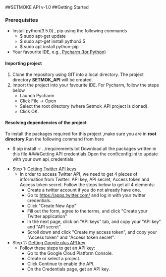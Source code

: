 ##SETMOKE API v-1.0
##Getting Started
### Prerequisites ###
* Install python(3.5.0) , pip using the following commands
  - $ sudo apt-get update
  - $ sudo apt-get install python3.5
  - $  sudo apt install python-pip
* Your favourite IDE, e.g., [Pycharm (for Python)](https://itsfoss.com/install-pycharm-ubuntu/)
#### Importing project ####
1. Clone the repository using GIT into a local directory. The project directory **SETMOK_API** will be created.
1. Import the project into your favourite IDE. For Pycharm, follow the steps below
	- Launch Pycharm
	- Click File -> Open
	- Select the root directory (where Setmok_API project is cloned).
	- Click OK.
#### Resolving dependencies of the project ####
To install the packages required for this project ,make sure you are in **root directory**.Run the following command from here
 - $ pip install -r ../requirements.txt
Download all the packages written in this file
####Getting API credentials 
Open the conf/config.ini to update with your own api_credentials
* Step 1: [Getting Twitter API keys](http://adilmoujahid.com/posts/2014/07/twitter-analytics/)
   - In order to access Twitter API, we need to get 4 pieces of information from Twitter: API key, API secret, Access token and Access token secret. Follow the steps below to get all 4 elements:
        - Create a twitter account if you do not already have one.
        - Go to https://apps.twitter.com/ and log in with your twitter credentials.
        - Click "Create New App"
        - Fill out the form, agree to the terms, and click "Create your Twitter application"
        - In the next page, click on "API keys" tab, and copy your "API key" and "API secret".
        - Scroll down and click "Create my access token", and copy your "Access token" and "Access token secret".
* Step 2: [Getting Google plus API key](https://developers.google.com/maps/documentation/embed/get-api-key)
   - Follow these steps to get an API key:
        - Go to the Google Cloud Platform Console.
        - Create or select a project.
        - Click Continue to enable the API.
        - On the Credentials page, get an API key. 
 
